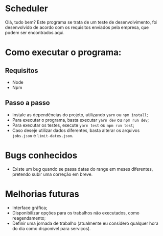 # Scheduler
Olá, tudo bem? Este programa se trata de um teste de desenvolvimento, foi desenvolvido de acordo com os requisitos enviados pela empresa, que podem ser encontrados aqui.

# Como executar o programa:
## Requisitos
- Node
- Npm

## Passo a passo
- Instale as dependências do projeto, utilizando `yarn` ou `npm install`;
- Para executar o programa, basta executar `yarn dev` ou `npm run dev`;
- Para executar os testes, execute `yarn test` ou `npm run test`;
- Caso deseje utilizar dados diferentes, basta alterar os arquivos `jobs.json` e `limit-dates.json`.

# Bugs conhecidos
- Existe um bug quando se passa datas do range em meses diferentes, pretendo subir uma correção em breve.

# Melhorias futuras
- Interface gráfica;
- Disponibilizar opções para os trabalhos não executados, como reagendamento;
- Definir uma jornada de trabalho (atualmente eu considero qualquer hora do dia como disponível para serviços).